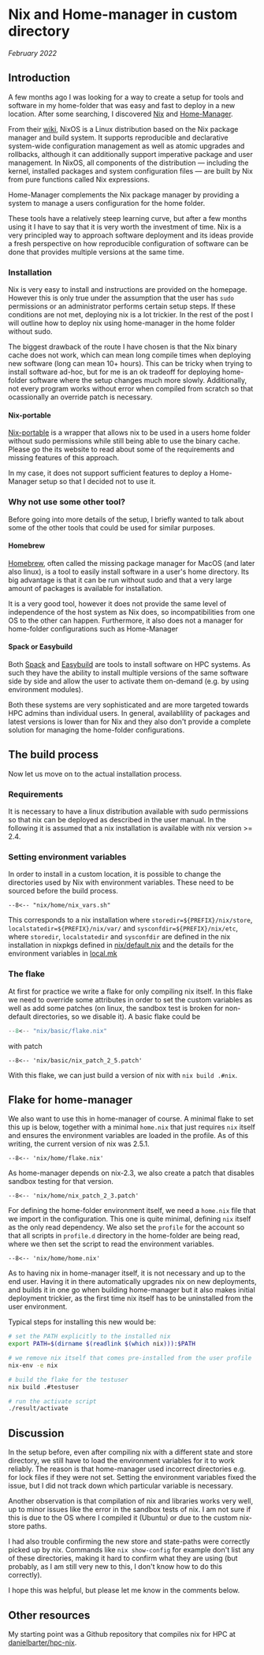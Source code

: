 # Nix and Home-manager in custom directory

_February 2022_

## Introduction

A few months ago I was looking for a way to create a setup for tools and
software in my home-folder that was easy and fast to deploy in a new location.
After some searching, I discovered [Nix](https://nixos.org) and
[Home-Manager](https://github.com/nix-community/home-manager).

From their [wiki](https://nixos.wiki/wiki/NixOS), NixOS is a Linux distribution
based on the Nix package manager and build system. It supports reproducible and
declarative system-wide configuration management as well as atomic upgrades and
rollbacks, although it can additionally support imperative package and user
management. In NixOS, all components of the distribution — including the kernel,
installed packages and system configuration files — are built by Nix from pure
functions called Nix expressions.

Home-Manager complements the Nix package manager by providing a system to manage
a users configuration for the home folder.

These tools have a relatively steep learning curve, but after a few months using
it I have to say that it is very worth the investment of time. Nix is a very
principled way to approach software deployment and its ideas provide a fresh
perspective on how reproducible configuration of software can be done that
provides multiple versions at the same time.

### Installation

Nix is very easy to install and instructions are provided on the homepage.
However this is only true under the assumption that the user has `sudo`
permissions or an administrator performs certain setup steps. If these
conditions are not met, deploying nix is a lot trickier. In the rest of the post
I will outline how to deploy nix using home-manager in the home folder without
sudo.

The biggest drawback of the route I have chosen is that the Nix binary cache
does not work, which can mean long compile times when deploying new software
(long can mean 10+ hours). This can be tricky when trying to install software
ad-hoc, but for me is an ok tradeoff for deploying home-folder software where
the setup changes much more slowly. Additionally, not every program works
without error when compiled from scratch so that ocassionally an override patch
is necessary.

#### Nix-portable

[Nix-portable](https://github.com/DavHau/nix-portable) is a wrapper that allows
nix to be used in a users home folder without sudo permissions while still being
able to use the binary cache. Please go the its website to read about some of
the requirements and missing features of this approach.

In my case, it does not support sufficient features to deploy a Home-Manager
setup so that I decided not to use it.

### Why not use some other tool?

Before going into more details of the setup, I briefly wanted to talk about some
of the other tools that could be used for similar purposes.

#### Homebrew

[Homebrew](https://brew.sh/), often called the missing package manager for MacOS
(and later also linux), is a tool to easily install software in a user's home
directory. Its big advantage is that it can be run without sudo and that a very
large amount of packages is available for installation.

It is a very good tool, however it does not provide the same level of
independence of the host system as Nix does, so incompatibilities from one OS to
the other can happen. Furthermore, it also does not a manager for home-folder
configurations such as Home-Manager

#### Spack or Easybuild

Both [Spack](https://spack.readthedocs.io/en/latest/) and
[Easybuild](https://docs.easybuild.io/en/latest/) are tools to install software
on HPC systems. As such they have the ability to install multiple versions of
the same software side by side and allow the user to activate them on-demand
(e.g. by using environment modules).

Both these systems are very sophisticated and are more targeted towards HPC
admins than individual users. In general, availablility of packages and latest
versions is lower than for Nix and they also don't provide a complete solution
for managing the home-folder configurations.

## The build process

Now let us move on to the actual installation process.

### Requirements

It is necessary to have a linux distribution available with sudo permissions so
that nix can be deployed as described in the user manual. In the following it is
assumed that a nix installation is available with nix version >= 2.4.

### Setting environment variables

In order to install in a custom location, it is possible to change the
directories used by Nix with environment variables. These need to be sourced
before the build process.

```title='nix_vars.sh'
--8<-- "nix/home/nix_vars.sh"
```

This corresponds to a nix installation where `storedir=${PREFIX}/nix/store`,
`localstatedir=${PREFIX}/nix/var/` and `sysconfdir=${PREFIX}/nix/etc`, where
`storedir`, `localstatedir` and `sysconfdir` are defined in the nix installation
in nixpkgs defined in
[nix/default.nix](https://github.com/NixOS/nixpkgs/blob/master/pkgs/tools/package-management/nix/default.nix)
and the details for the environment variables in
[local.mk](https://github.com/NixOS/nix/blob/master/src/libstore/local.mk)

### The flake

At first for practice we write a flake for only compiling nix itself. In this
flake we need to override some attributes in order to set the custom variables
as well as add some patches (on linux, the sandbox test is broken for
non-default directories, so we disable it). A basic flake could be

```nix title='flake.nix'
--8<-- "nix/basic/flake.nix"
```

with patch

```title='nix_patch_2_5.patch'
--8<-- 'nix/basic/nix_patch_2_5.patch'
```

With this flake, we can just build a version of nix with `nix build .#nix`.

## Flake for home-manager

We also want to use this in home-manager of course. A minimal flake to set this
up is below, together with a minimal `home.nix` that just requires `nix` itself
and ensures the environment variables are loaded in the profile. As of this
writing, the current version of nix was 2.5.1.

```title='flake.nix'
--8<-- 'nix/home/flake.nix'
```

As home-manager depends on nix-2.3, we also create a patch that disables sandbox
testing for that version.

```title='nix_patch_2_3.patch'
--8<-- 'nix/home/nix_patch_2_3.patch'
```

For defining the home-folder environment itself, we need a `home.nix` file that
we import in the configuration. This one is quite minimal, defining `nix` itself
as the only read dependency. We also set the `profile` for the account so that
all scripts in `profile.d` directory in the home-folder are being read, where we
then set the script to read the environment variables.

```title='home.nix'
--8<-- 'nix/home/home.nix'
```

As to having nix in home-manager itself, it is not necessary and up to the end
user. Having it in there automatically upgrades nix on new deployments, and
builds it in one go when building home-manager but it also makes initial
deployment trickier, as the first time nix itself has to be uninstalled from the
user environment.

Typical steps for installing this new would be:

```bash
# set the PATH explicitly to the installed nix
export PATH=$(dirname $(readlink $(which nix))):$PATH

# we remove nix itself that comes pre-installed from the user profile
nix-env -e nix

# build the flake for the testuser
nix build .#testuser

# run the activate script
./result/activate
```

## Discussion

In the setup before, even after compiling nix with a different state and store
directory, we still have to load the environment variables for it to work
reliably. The reason is that home-manager used incorrect directories e.g. for
lock files if they were not set. Setting the environment variables fixed the
issue, but I did not track down which particular variable is necessary.

Another observation is that compilation of nix and libraries works very well, up
to minor issues like the error in the sandbox tests of nix. I am not sure if
this is due to the OS where I compiled it (Ubuntu) or due to the custom
nix-store paths.

I had also trouble confirming the new store and state-paths were correctly
picked up by nix. Commands like `nix show-config` for example don't list any of
these directories, making it hard to confirm what they are using (but probably,
as I am still very new to this, I don't know how to do this correctly).

I hope this was helpful, but please let me know in the comments below.

## Other resources

My starting point was a Github repository that compiles nix for HPC at
[danielbarter/hpc-nix](https://github.com/danielbarter/hpc-nix).
